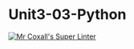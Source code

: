 # Unit3-03-Python
[![Mr Coxall's Super Linter](https://github.com/ICS3U-Programming-LloydN/Unit3-07-Python/workflows/Mr%20Coxall's%20Super%20Linter/badge.svg)](https://github.com/ICS3U-Programming-LloydN/Unit3-07-Python/actions/)
